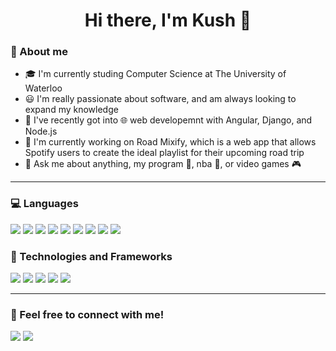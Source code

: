 <h1 align="center">Hi there, I'm Kush 👋</h1>

### 👦 About me
- 🎓 I'm currently studing Computer Science at The University of Waterloo
- 😃 I'm really passionate about software, and am always looking to expand my knowledge
- 📘 I've recently got into 🌐 web developemnt with Angular, Django, and Node.js
- 🔨 I'm currently working on Road Mixify, which is a web app that allows Spotify users to create the ideal playlist for their upcoming road trip
- 💬 Ask me about anything, my program 📘, nba 🏀, or video games 🎮

---
### 💻 Languages
<div class="row>
  <div class="col">
    <img src="https://img.shields.io/badge/c++%20-%2300599C.svg?&style=for-the-badge&logo=c%2B%2B&ogoColor=white"/>
    <img src="https://img.shields.io/badge/python%20-%2314354C.svg?&style=for-the-badge&logo=python&logoColor=white"/>
    <img src="https://img.shields.io/badge/javascript%20-%23323330.svg?&style=for-the-badge&logo=javascript&logoColor=%23F7DF1E"/>
    <img src="https://img.shields.io/badge/typescript%20-%23007ACC.svg?&style=for-the-badge&logo=typescript&logoColor=white"/>
    <img src="https://img.shields.io/badge/c%23%20-%23239120.svg?&style=for-the-badge&logo=c-sharp&logoColor=white"/>
    <img src="https://img.shields.io/badge/c%20-%2300599C.svg?&style=for-the-badge&logo=c&logoColor=white"/>
    <img src="https://img.shields.io/badge/java-%23ED8B00.svg?&style=for-the-badge&logo=java&logoColor=white"/>
    <img src="https://img.shields.io/badge/html5%20-%23E34F26.svg?&style=for-the-badge&logo=html5&logoColor=white"/>
    <img src="https://img.shields.io/badge/css3%20-%231572B6.svg?&style=for-the-badge&logo=css3&logoColor=white"/> 
  </div>  
</div>

### 🔌 Technologies and Frameworks

<div class="row>
  <div class="col">
    <img src="https://img.shields.io/badge/dotnet-net%23239120.svg?color=5C2D91&style=for-the-badge&logo=.net&logoColor=white"/>
    <img src="https://img.shields.io/badge/angular%20-%23DD0031.svg?&style=for-the-badge&logo=angular&logoColor=white"/>
    <img src="https://img.shields.io/badge/node.js%20-%2343853D.svg?&style=for-the-badge&logo=node.js&logoColor=white"/>
    <img src="https://img.shields.io/badge/django%20-%23092E20.svg?&style=for-the-badge&logo=django&logoColor=white"/>                                        
    <img src="https://img.shields.io/badge/TensorFlow%20-%23FF6F00.svg?&style=for-the-badge&logo=TensorFlow&logoColor=white" />
  </div>  
</div>

---
### 👯 Feel free to connect with me!
<div class="row>
  <div class="col">
    <img href="http://www.kush.bhagatworld.com" src="https://img.shields.io/badge/linkedin-%230077B5.svg?&style=for-the-badge&logo=linkedin&logoColor=white"/>
    <img href="https://open.spotify.com/user/xxpfnpw2x52q03lr6bfimzb1c?si=__v0YPBLTi6VmRkSzCyufw" src="https://img.shields.io/badge/spotify-%231ED760.svg?&style=for-the-badge&logo=spotify&logoColor=white"/>
  </div>  
</div>
